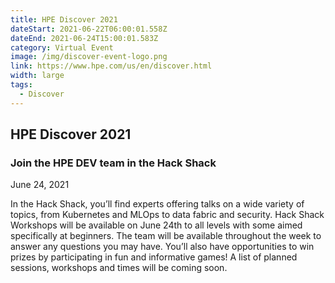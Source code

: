 ```yaml
---
title: HPE Discover 2021
dateStart: 2021-06-22T06:00:01.558Z
dateEnd: 2021-06-24T15:00:01.583Z
category: Virtual Event
image: /img/discover-event-logo.png
link: https://www.hpe.com/us/en/discover.html
width: large
tags:
  - Discover
---
```

## HPE Discover 2021
### Join the HPE DEV team in the Hack Shack

June 24, 2021 

In the Hack Shack, you’ll find experts offering talks on a wide variety of topics, from Kubernetes and MLOps to data fabric and security. Hack Shack Workshops will be available on June 24th to all levels with some aimed specifically at beginners. The team will be available throughout the week to answer any questions you may have. You’ll also have opportunities to win prizes by participating in fun and informative games!  A list of planned sessions, workshops and times will be coming soon.